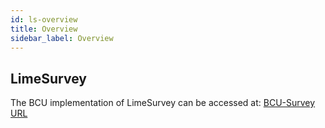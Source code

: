 ```yaml
---
id: ls-overview
title: Overview
sidebar_label: Overview
---
```


## LimeSurvey

The BCU implementation of LimeSurvey can be accessed at: [BCU-Survey URL](https://bcu-survey.growmycompany.co.uk)
